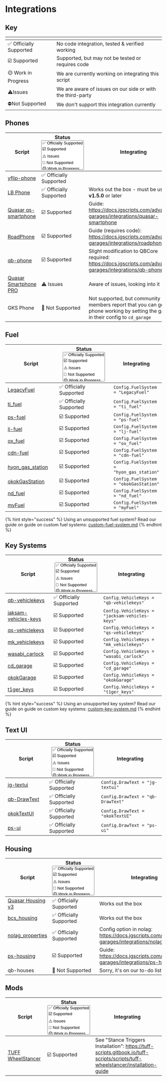 # Integrations

## Key

<table data-view="cards" data-full-width="false"><thead><tr><th></th><th></th></tr></thead><tbody><tr><td><span data-gb-custom-inline data-tag="emoji" data-code="2705">✅</span> Officially Supported</td><td>No code integration, tested &#x26; verified working</td></tr><tr><td><span data-gb-custom-inline data-tag="emoji" data-code="2611">☑️</span> Supported</td><td>Supported, but may not be tested or requires code</td></tr><tr><td><span data-gb-custom-inline data-tag="emoji" data-code="1f7e1">🟡</span> Work in Progress</td><td>We are currently working on integrating this script</td></tr><tr><td><span data-gb-custom-inline data-tag="emoji" data-code="26a0">⚠️</span>Issues</td><td>We are aware of issues on our side or with the third-party</td></tr><tr><td><span data-gb-custom-inline data-tag="emoji" data-code="26d4">⛔</span>Not Supported</td><td>We don't support this integration currently</td></tr></tbody></table>

## Phones

<table data-full-width="false"><thead><tr><th width="182">Script</th><th width="194">Status<select multiple><option value="9e54012842f14175a7815a1df90a0dfc" label="✅ Officially Supported" color="blue"></option><option value="987605d01bb64e33a814f7f7f2c05c69" label="☑️ Supported" color="blue"></option><option value="31e0a993571849ecaf399c2b43da347a" label="⚠️ Issues" color="blue"></option><option value="c8ee072013c8455199750b152efb3829" label="🚫 Not Supported" color="blue"></option><option value="b4db73a7b1f64d3197878880f3ff206c" label="🟡 Work in Progress" color="blue"></option></select></th><th width="372">Integrating</th></tr></thead><tbody><tr><td><a href="https://scripts.teamsgg.dev/package/5950013">yflip-phone</a></td><td><span data-option="9e54012842f14175a7815a1df90a0dfc">✅ Officially Supported</span></td><td></td></tr><tr><td><a href="https://lbphone.com/">LB Phone</a></td><td><span data-option="9e54012842f14175a7815a1df90a0dfc">✅ Officially Supported</span></td><td>Works out the box - must be using <strong>v1.5.0</strong> or later</td></tr><tr><td><a href="https://buy.quasar-store.com/package/5677276">Quasar qs-smartphone</a></td><td><span data-option="987605d01bb64e33a814f7f7f2c05c69">☑️ Supported</span></td><td>Guide: <a href="https://docs.jgscripts.com/advanced-garages/integrations/quasar-smartphone">https://docs.jgscripts.com/advanced-garages/integrations/quasar-smartphone</a></td></tr><tr><td><a href="https://fivem.roadshop.org/package/4885785">RoadPhone</a></td><td><span data-option="987605d01bb64e33a814f7f7f2c05c69">☑️ Supported</span></td><td>Guide (requires code): <a href="https://docs.jgscripts.com/advanced-garages/integrations/roadphone">https://docs.jgscripts.com/advanced-garages/integrations/roadphone</a></td></tr><tr><td><a href="https://github.com/qbcore-framework/qb-phone">qb-phone</a></td><td><span data-option="987605d01bb64e33a814f7f7f2c05c69">☑️ Supported</span></td><td>Slight modification to QBCore required: <a href="https://docs.jgscripts.com/advanced-garages/integrations/qb-phone">https://docs.jgscripts.com/advanced-garages/integrations/qb-phone</a></td></tr><tr><td><a href="https://buy.quasar-store.com/package/6053117#packageName">Quasar Smartphone PRO</a></td><td><span data-option="31e0a993571849ecaf399c2b43da347a">⚠️ Issues</span></td><td>Aware of issues, looking into it</td></tr><tr><td>GKS Phone</td><td><span data-option="c8ee072013c8455199750b152efb3829">🚫 Not Supported</span></td><td>Not supported, but community members report that you can get the phone working by setting the garage in their config to <code>cd_garage</code></td></tr></tbody></table>

## Fuel

<table data-full-width="false"><thead><tr><th width="180">Script</th><th width="193">Status<select multiple><option value="9e54012842f14175a7815a1df90a0dfc" label="✅ Officially Supported" color="blue"></option><option value="987605d01bb64e33a814f7f7f2c05c69" label="☑️ Supported" color="blue"></option><option value="31e0a993571849ecaf399c2b43da347a" label="⚠️ Issues" color="blue"></option><option value="c8ee072013c8455199750b152efb3829" label="🚫 Not Supported" color="blue"></option><option value="b4db73a7b1f64d3197878880f3ff206c" label="🟡 Work in Progress" color="blue"></option></select></th><th>Integrating</th></tr></thead><tbody><tr><td><a href="https://github.com/InZidiuZ/LegacyFuel">LegacyFuel</a></td><td><span data-option="9e54012842f14175a7815a1df90a0dfc">✅ Officially Supported</span></td><td><code>Config.FuelSystem = "LegacyFuel"</code></td></tr><tr><td><a href="https://tebit.tebex.io/package/5266389">ti_fuel</a></td><td><span data-option="9e54012842f14175a7815a1df90a0dfc">✅ Officially Supported</span></td><td><code>Config.FuelSystem = "ti_fuel"</code></td></tr><tr><td><a href="https://github.com/Project-Sloth/ps-fuel">ps-fuel</a></td><td><span data-option="987605d01bb64e33a814f7f7f2c05c69">☑️ Supported</span></td><td><code>Config.FuelSystem = "ps-fuel"</code></td></tr><tr><td><a href="https://github.com/liberium12/lj-fuel">lj-fuel</a></td><td><span data-option="987605d01bb64e33a814f7f7f2c05c69">☑️ Supported</span></td><td><code>Config.FuelSystem = "lj-fuel"</code></td></tr><tr><td><a href="https://github.com/overextended/ox_fuel">ox_fuel</a></td><td><span data-option="987605d01bb64e33a814f7f7f2c05c69">☑️ Supported</span></td><td><code>Config.FuelSystem = "ox_fuel"</code></td></tr><tr><td><a href="https://github.com/CodineDev/cdn-fuel">cdn-fuel</a></td><td><span data-option="987605d01bb64e33a814f7f7f2c05c69">☑️ Supported</span></td><td><code>Config.FuelSystem = "cdn-fuel"</code></td></tr><tr><td><a href="https://github.com/HyonScript/hyon_gas_station">hyon_gas_station</a></td><td><span data-option="987605d01bb64e33a814f7f7f2c05c69">☑️ Supported</span></td><td><code>Config.FuelSystem = "hyon_gas_station"</code></td></tr><tr><td><a href="https://okok.tebex.io/">okokGasStation</a></td><td><span data-option="987605d01bb64e33a814f7f7f2c05c69">☑️ Supported</span></td><td><code>Config.FuelSystem = "okokGasStation"</code></td></tr><tr><td><a href="https://github.com/ND-Framework/ND_Fuel">nd_fuel</a></td><td><span data-option="987605d01bb64e33a814f7f7f2c05c69">☑️ Supported</span></td><td><code>Config.FuelSystem = "nd_fuel"</code></td></tr><tr><td><a href="https://shop.myscripts.eu/package/5502279">myFuel</a></td><td><span data-option="987605d01bb64e33a814f7f7f2c05c69">☑️ Supported</span></td><td><code>Config.FuelSystem = "myFuel"</code></td></tr></tbody></table>

{% hint style="success" %}
Using an unsupported fuel system? Read our guide on guide on custom fuel systems: [custom-fuel-system.md](custom-fuel-system.md "mention")
{% endhint %}

## Key Systems

<table data-full-width="false"><thead><tr><th width="205">Script</th><th width="191">Status<select multiple><option value="9e54012842f14175a7815a1df90a0dfc" label="✅ Officially Supported" color="blue"></option><option value="987605d01bb64e33a814f7f7f2c05c69" label="☑️ Supported" color="blue"></option><option value="31e0a993571849ecaf399c2b43da347a" label="⚠️ Issues" color="blue"></option><option value="c8ee072013c8455199750b152efb3829" label="🚫 Not Supported" color="blue"></option><option value="b4db73a7b1f64d3197878880f3ff206c" label="🟡 Work in Progress" color="blue"></option></select></th><th width="354">Integrating</th></tr></thead><tbody><tr><td><a href="https://github.com/qbcore-framework/qb-vehiclekeys">qb-vehiclekeys</a></td><td><span data-option="9e54012842f14175a7815a1df90a0dfc">✅ Officially Supported</span></td><td><code>Config.VehicleKeys = "qb-vehiclekeys"</code></td></tr><tr><td><a href="https://www.jaksam-scripts.com/package/5369990">jaksam-vehicles-keys</a></td><td><span data-option="987605d01bb64e33a814f7f7f2c05c69">☑️ Supported</span></td><td><code>Config.VehicleKeys = "jacksam-vehicles-keys"</code></td></tr><tr><td><a href="https://buy.quasar-store.com/package/5269147">qs-vehiclekeys</a></td><td><span data-option="987605d01bb64e33a814f7f7f2c05c69">☑️ Supported</span></td><td><code>Config.VehicleKeys = "qs-vehiclekeys"</code></td></tr><tr><td><a href="https://mankind.tebex.io/package/5423031">mk_vehiclekeys</a></td><td><span data-option="987605d01bb64e33a814f7f7f2c05c69">☑️ Supported</span></td><td><code>Config.VehicleKeys = "mk_vehiclekeys"</code></td></tr><tr><td><a href="https://store.wasabiscripts.com/package/5057933">wasabi_carlock</a></td><td><span data-option="987605d01bb64e33a814f7f7f2c05c69">☑️ Supported</span></td><td><code>Config.VehicleKeys = "wasabi_carlock"</code></td></tr><tr><td><a href="https://codesign.pro/package/4206352">cd_garage</a></td><td><span data-option="987605d01bb64e33a814f7f7f2c05c69">☑️ Supported</span></td><td><code>Config.VehicleKeys = "cd_garage"</code></td></tr><tr><td><a href="https://okok.tebex.io/">okokGarage</a></td><td><span data-option="987605d01bb64e33a814f7f7f2c05c69">☑️ Supported</span></td><td><code>Config.VehicleKeys = "okokGarage"</code></td></tr><tr><td><a href="https://github.com/t1ger-scripts/t1ger-mix-bundle/tree/main/t1ger_keys">t1ger_keys</a></td><td><span data-option="987605d01bb64e33a814f7f7f2c05c69">☑️ Supported</span></td><td><code>Config.VehicleKeys = "t1ger_keys"</code></td></tr></tbody></table>

{% hint style="success" %}
Using an unsupported key system? Read our guide on guide on custom key systems: [custom-key-system.md](custom-key-system.md "mention")&#x20;
{% endhint %}

## Text UI

<table data-full-width="false"><thead><tr><th width="205">Script</th><th width="190">Status<select multiple><option value="9e54012842f14175a7815a1df90a0dfc" label="✅ Officially Supported" color="blue"></option><option value="987605d01bb64e33a814f7f7f2c05c69" label="☑️ Supported" color="blue"></option><option value="31e0a993571849ecaf399c2b43da347a" label="⚠️ Issues" color="blue"></option><option value="c8ee072013c8455199750b152efb3829" label="🚫 Not Supported" color="blue"></option><option value="b4db73a7b1f64d3197878880f3ff206c" label="🟡 Work in Progress" color="blue"></option></select></th><th width="355">Integrating</th></tr></thead><tbody><tr><td><a href="https://github.com/jgscripts/jg-textui">jg-textui</a></td><td><span data-option="9e54012842f14175a7815a1df90a0dfc">✅ Officially Supported</span></td><td><code>Config.DrawText = "jg-textui"</code></td></tr><tr><td><a href="https://docs.qbcore.org/qbcore-documentation/qb-core/drawtext">qb-DrawText</a></td><td><span data-option="9e54012842f14175a7815a1df90a0dfc">✅ Officially Supported</span></td><td><code>Config.DrawText = "qb-DrawText"</code></td></tr><tr><td><a href="https://docs.okokscripts.io/scripts/okoktextui">okokTextUI</a></td><td><span data-option="9e54012842f14175a7815a1df90a0dfc">✅ Officially Supported</span></td><td><code>Config.DrawText = "okokTextUI"</code></td></tr><tr><td><a href="https://github.com/Project-Sloth/ps-ui">ps-ui</a></td><td><span data-option="9e54012842f14175a7815a1df90a0dfc">✅ Officially Supported</span></td><td><code>Config.DrawText = "ps-ui"</code></td></tr></tbody></table>

## Housing

<table data-full-width="false"><thead><tr><th width="205">Script</th><th width="190">Status<select multiple><option value="9e54012842f14175a7815a1df90a0dfc" label="✅ Officially Supported" color="blue"></option><option value="987605d01bb64e33a814f7f7f2c05c69" label="☑️ Supported" color="blue"></option><option value="31e0a993571849ecaf399c2b43da347a" label="⚠️ Issues" color="blue"></option><option value="c8ee072013c8455199750b152efb3829" label="🚫 Not Supported" color="blue"></option><option value="b4db73a7b1f64d3197878880f3ff206c" label="🟡 Work in Progress" color="blue"></option></select></th><th width="355">Integrating</th></tr></thead><tbody><tr><td><a href="https://buy.quasar-store.com/package/5018837">Quasar Housing v3</a></td><td><span data-option="9e54012842f14175a7815a1df90a0dfc">✅ Officially Supported</span></td><td>Works out the box</td></tr><tr><td><a href="https://masbagus.tebex.io/package/5090952">bcs_housing</a></td><td><span data-option="9e54012842f14175a7815a1df90a0dfc">✅ Officially Supported</span></td><td>Works out the box</td></tr><tr><td><a href="https://store.nolag.dev/">nolag_properties</a></td><td><span data-option="9e54012842f14175a7815a1df90a0dfc">✅ Officially Supported</span></td><td>Config option in nolag: <a href="https://docs.jgscripts.com/advanced-garages/integrations/nolag_properties">https://docs.jgscripts.com/advanced-garages/integrations/nolag_properties</a></td></tr><tr><td><a href="https://github.com/Project-Sloth/ps-housing">ps-housing</a></td><td><span data-option="987605d01bb64e33a814f7f7f2c05c69">☑️ Supported</span></td><td>Guide: <a href="https://docs.jgscripts.com/advanced-garages/integrations/ps-housing">https://docs.jgscripts.com/advanced-garages/integrations/ps-housing</a></td></tr><tr><td>qb-houses</td><td><span data-option="c8ee072013c8455199750b152efb3829">🚫 Not Supported</span></td><td>Sorry, it's on our to-do list!</td></tr></tbody></table>

## Mods

<table data-full-width="false"><thead><tr><th width="205">Script</th><th width="190">Status<select multiple><option value="9e54012842f14175a7815a1df90a0dfc" label="✅ Officially Supported" color="blue"></option><option value="987605d01bb64e33a814f7f7f2c05c69" label="☑️ Supported" color="blue"></option><option value="31e0a993571849ecaf399c2b43da347a" label="⚠️ Issues" color="blue"></option><option value="c8ee072013c8455199750b152efb3829" label="🚫 Not Supported" color="blue"></option><option value="b4db73a7b1f64d3197878880f3ff206c" label="🟡 Work in Progress" color="blue"></option></select></th><th width="354">Integrating</th></tr></thead><tbody><tr><td><a href="https://tuff-scripts.tebex.io/">TUFF WheelStancer</a></td><td><span data-option="987605d01bb64e33a814f7f7f2c05c69">☑️ Supported</span></td><td>See "Stance Triggers Installation": <a href="https://tuff-scripts.gitbook.io/tuff-scripts/scripts/tuff-wheelstancer/installation-guide">https://tuff-scripts.gitbook.io/tuff-scripts/scripts/tuff-wheelstancer/installation-guide</a></td></tr></tbody></table>

